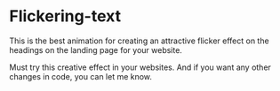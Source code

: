 # Flickering-text
This is the best animation for creating an attractive flicker effect on the headings on the landing page for your website. 

Must try this creative effect in your websites. 
And if you want any other changes in code, you can let me know.
